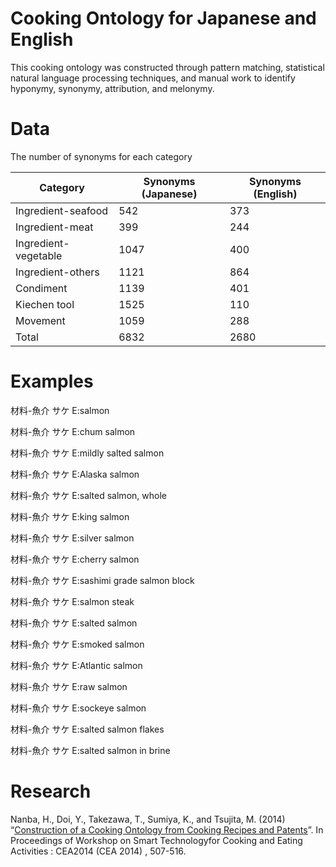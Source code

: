 # Cooking Ontology for Japanese and English

This cooking ontology was constructed through pattern matching, statistical natural language processing techniques, and manual work to identify hyponymy, synonymy, attribution, and melonymy.

# Data

The number of synonyms for each category

|Category|Synonyms (Japanese)|Synonyms (English)|
|----|----|----|
|Ingredient-seafood|542|373|
|Ingredient-meat|399|244|
|Ingredient-vegetable|1047|400|
|Ingredient-others|1121|864|
|Condiment|1139|401|
|Kiechen tool|1525|110|
|Movement|1059|288|
|Total|6832|2680|

# Examples

材料-魚介  サケ  E:salmon

材料-魚介  サケ  E:chum salmon

材料-魚介	サケ	E:mildly salted salmon

材料-魚介	サケ	E:Alaska salmon

材料-魚介	サケ	E:salted salmon, whole

材料-魚介	サケ	E:king salmon

材料-魚介	サケ	E:silver salmon

材料-魚介	サケ	E:cherry salmon

材料-魚介	サケ	E:sashimi grade salmon block

材料-魚介	サケ	E:salmon steak

材料-魚介	サケ	E:salted salmon

材料-魚介	サケ	E:smoked salmon

材料-魚介	サケ	E:Atlantic salmon

材料-魚介	サケ	E:raw salmon

材料-魚介	サケ	E:sockeye salmon

材料-魚介	サケ	E:salted salmon flakes

材料-魚介	サケ	E:salted salmon in brine


# Research

Nanba, H., Doi, Y., Takezawa, T., Sumiya, K., and Tsujita, M. (2014) “<a href="https://dl.acm.org/doi/10.1145/2638728.2641328">Construction of a Cooking Ontology from Cooking Recipes and Patents</a>”. In Proceedings of Workshop on Smart Technologyfor Cooking and Eating Activities : CEA2014 (CEA 2014) , 507-516.
